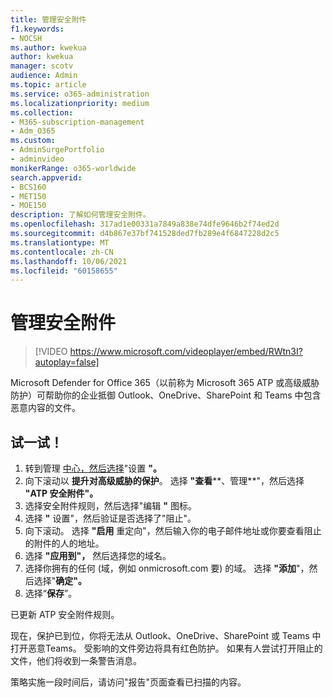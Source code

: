 ```yaml
---
title: 管理安全附件
f1.keywords:
- NOCSH
ms.author: kwekua
author: kwekua
manager: scotv
audience: Admin
ms.topic: article
ms.service: o365-administration
ms.localizationpriority: medium
ms.collection:
- M365-subscription-management
- Adm_O365
ms.custom:
- AdminSurgePortfolio
- adminvideo
monikerRange: o365-worldwide
search.appverid:
- BCS160
- MET150
- MOE150
description: 了解如何管理安全附件。
ms.openlocfilehash: 317ad1e00331a7849a838e74dfe9646b2f74ed2d
ms.sourcegitcommit: d4b867e37bf741528ded7fb289e4f6847228d2c5
ms.translationtype: MT
ms.contentlocale: zh-CN
ms.lasthandoff: 10/06/2021
ms.locfileid: "60158655"
---
```

# <a name="manage-safe-attachments"></a>管理安全附件

> [!VIDEO https://www.microsoft.com/videoplayer/embed/RWtn3I?autoplay=false]

Microsoft Defender for Office 365（以前称为 Microsoft 365 ATP 或高级威胁防护）可帮助你的企业抵御 Outlook、OneDrive、SharePoint 和 Teams 中包含恶意内容的文件。

## <a name="try-it"></a>试一试！

1. 转到管理 [中心，然后选择](https://admin.microsoft.com)"设置 **"。**
1. 向下滚动以 **提升对高级威胁的保护**。 选择 **"查看****、管理**"，然后选择 **"ATP 安全附件"。**
1. 选择安全附件规则，然后选择"编辑 **"** 图标。
1. 选择 **"** 设置"，然后验证是否选择了"阻止"。
1. 向下滚动。 选择 **"启用** 重定向"，然后输入你的电子邮件地址或你要查看阻止的附件的人的地址。
1. 选择 **"应用到"，** 然后选择您的域名。
1. 选择你拥有的任何 (域，例如 onmicrosoft.com 要) 的域。 选择 **"添加**"，然后选择"**确定"。**
1. 选择“**保存**”。

已更新 ATP 安全附件规则。

现在，保护已到位，你将无法从 Outlook、OneDrive、SharePoint 或 Teams 中打开恶意Teams。 受影响的文件旁边将具有红色防护。 如果有人尝试打开阻止的文件，他们将收到一条警告消息。

策略实施一段时间后，请访问"报告"页面查看已扫描的内容。